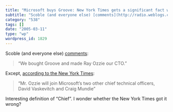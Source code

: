 ```yaml
---
title: "Microsoft buys Groove: New York Times gets a significant fact wrong?"
subtitle: "Scoble (and everyone else) [comments](http://radio.weblogs.com/0001011/2005/03/10.html#a9587):"
category: "538"
tags: []
date: "2005-03-11"
type: "wp"
wordpress_id: 1829
---
```

Scoble (and everyone else) [comments](http://radio.weblogs.com/0001011/2005/03/10.html#a9587): 
> “We bought Groove and made Ray Ozzie our CTO.” 

Except, [according to the New York Times](http://www.nytimes.com/2005/03/11/technology/11soft.html?):

> “Mr. Ozzie will join Microsoft’s two other chief technical officers, David Vaskevitch and Craig Mundie”

Interesting definition of “Chief”. I wonder whether the New York Times got it wrong?